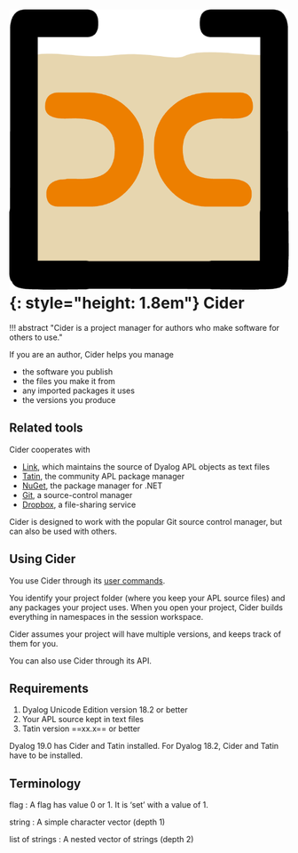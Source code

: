 # ![Cider logo](img/cider-logo.png){: style="height: 1.8em"} Cider

<!-- _Cider is a project manager for Dyalog APL_ -->

!!! abstract "Cider is a project manager for authors who make software for others to use."

If you are an author, Cider helps you manage

-   the software you publish
-   the files you make it from
-   any imported packages it uses
-   the versions you produce


## Related tools

Cider cooperates with

-    [Link](https://dyalog.github.io/link), which maintains the source of Dyalog APL objects as text files
-    [Tatin](https://tatin.dev), the community APL package manager
-    [NuGet](https://www.nuget.org), the package manager for .NET
-    [Git](https://git-scm.com), a source-control manager
-    [Dropbox](https://dropbox.com), a file-sharing service

Cider is designed to work with the popular Git source control manager,  but can also be used with others.


## Using Cider

You use Cider through its [user commands](user-commands.md).

You identify your project folder (where you keep your APL source files) and any packages your project uses. When you open your project, Cider builds everything in namespaces in the session workspace.
<!-- (Code is not stored in saved workspaces.) -->

Cider assumes your project will have multiple versions, and keeps track of them for you.

You can also use Cider through its API.


## Requirements

1.  Dyalog Unicode Edition version 18.2 or better
1.  Your APL source kept in text files
1.  Tatin version ==xx.x== or better

Dyalog 19.0 has Cider and Tatin installed.
For Dyalog 18.2, Cider and Tatin have to be installed.


## Terminology

flag
: A flag has value 0 or 1. It is ‘set’ with a value of 1.

string
: A simple character vector (depth 1)

list of strings
: A nested vector of strings (depth 2)
